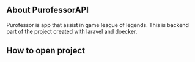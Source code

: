 
## About PurofessorAPI

Purofessor is app that assist in game league of legends. This is backend part of the project created with laravel and doecker.


## How to open project

